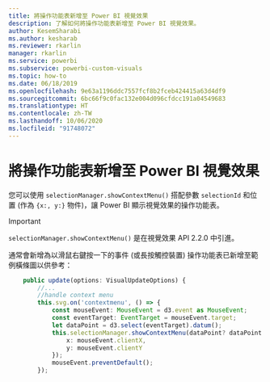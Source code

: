 ```yaml
---
title: 將操作功能表新增至 Power BI 視覺效果
description: 了解如何將操作功能表新增至 Power BI 視覺效果。
author: KesemSharabi
ms.author: kesharab
ms.reviewer: rkarlin
manager: rkarlin
ms.service: powerbi
ms.subservice: powerbi-custom-visuals
ms.topic: how-to
ms.date: 06/18/2019
ms.openlocfilehash: 9e63a1196ddc7557fcf8b2fceb424415a63d4df9
ms.sourcegitcommit: 6bc66f9c0fac132e004d096cfdcc191a04549683
ms.translationtype: HT
ms.contentlocale: zh-TW
ms.lasthandoff: 10/06/2020
ms.locfileid: "91748072"
---
```

# <a name="add-context-menu-to-power-bi-visual"></a>將操作功能表新增至 Power BI 視覺效果

您可以使用 `selectionManager.showContextMenu()` 搭配參數 `selectionId` 和位置 (作為 `{x:, y:}` 物件)，讓 Power BI 顯示視覺效果的操作功能表。

> [!IMPORTANT]
> `selectionManager.showContextMenu()` 是在視覺效果 API 2.2.0 中引進。

通常會新增為以滑鼠右鍵按一下的事件 (或長按觸控裝置) 操作功能表已新增至範例橫條圖以供參考：

```typescript
    public update(options: VisualUpdateOptions) {
        //...
        //handle context menu
        this.svg.on('contextmenu', () => {
            const mouseEvent: MouseEvent = d3.event as MouseEvent;
            const eventTarget: EventTarget = mouseEvent.target;
            let dataPoint = d3.select(eventTarget).datum();
            this.selectionManager.showContextMenu(dataPoint? dataPoint.selectionId : {}, {
                x: mouseEvent.clientX,
                y: mouseEvent.clientY
            });
            mouseEvent.preventDefault();
        });
```
